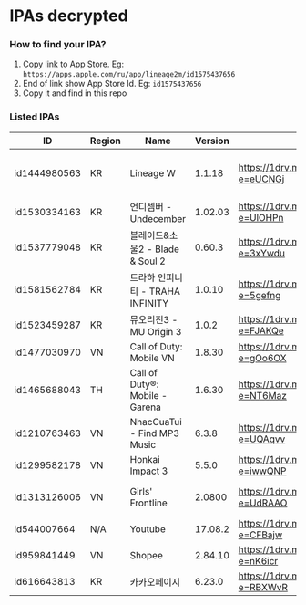 # IPAs decrypted

### How to find your IPA?

1. Copy link to App Store. Eg: `https://apps.apple.com/ru/app/lineage2m/id1575437656`
2. End of link show App Store Id. Eg: `id1575437656`
3. Copy it and find in this repo

### Listed IPAs

| ID | Region | Name | Version | Link | Note |
| --- | --- | --- | --- | --- | --- |
| id1444980563 | KR | Lineage W | 1.1.18 | https://1drv.ms/u/s!AvHxFSkLWegaoIBfcvmdfLil7xYn2A?e=eUCNGj | This Global version can use in other region. Eg: TW, TH, PH, SG... |
| id1530334163 | KR | 언디셈버 - Undecember | 1.02.03 | https://1drv.ms/u/s!AvHxFSkLWegaoIBIfLQekFU_6ug-Jw?e=UlOHPn | ENG/RU lang -> https://undecember.ml |
| id1537779048 | KR | 블레이드&소울2 - Blade & Soul 2 | 0.60.3 | https://1drv.ms/u/s!AvHxFSkLWegaoIBGQQ31yMWpV1NgAg?e=3xYwdu |  |
| id1581562784 | KR | 트라하 인피니티 - TRAHA INFINITY | 1.0.10 | https://1drv.ms/u/s!AvHxFSkLWegan_4CZNpdio2I-bLQzw?e=5gefng | This version is also available on App Store macOS M1 |
| id1523459287 | KR | 뮤오리진3 - MU Origin 3 | 1.0.2 | https://1drv.ms/u/s!AvHxFSkLWegaoIBHr4RGr8MzworAWQ?e=FJAKQe |  |
| id1477030970 | VN | Call of Duty: Mobile VN | 1.8.30 | https://1drv.ms/u/s!AvHxFSkLWegaoIBPgDjszKxNoIvN_A?e=gOo6OX | VNG version |
| id1465688043 | TH | Call of Duty®: Mobile - Garena | 1.6.30 | https://1drv.ms/u/s!AvHxFSkLWegaoIBQySzPU5tS9XAlQw?e=NT6Maz | Use in SEA region. Exclude Vietnam |
| id1210763463 | VN | NhacCuaTui - Find MP3 Music | 6.3.8 | https://1drv.ms/u/s!AvHxFSkLWegaoIBRoALhxnbXnKw7uQ?e=UQAqvv | |
| id1299582178 | VN | Honkai Impact 3 | 5.5.0 | https://1drv.ms/u/s!AvHxFSkLWegaoIBSBaaroafm3WIxXw?e=iwwQNP | |
| id1313126006 | VN | Girls' Frontline | 2.0800 | https://1drv.ms/u/s!AvHxFSkLWegaoIBTIhnF9TpZm7sd9A?e=UdRAAO | This version is also available on App Store macOS M1 |
| id544007664 | N/A | Youtube | 17.08.2 | https://1drv.ms/u/s!AvHxFSkLWegaoIBeJn7QF0HdKXsS1g?e=CFBajw |  |
| id959841449 | VN | Shopee | 2.84.10 | https://1drv.ms/u/s!AvHxFSkLWegaoIBdRp7X9-QfNSzWFQ?e=nK6icr | Vietnam version |
| id616643813 | KR | 카카오페이지 | 6.23.0 | https://1drv.ms/u/s!AvHxFSkLWegaoIBgfyxHBuyndC4WbA?e=RBXWvR | |
